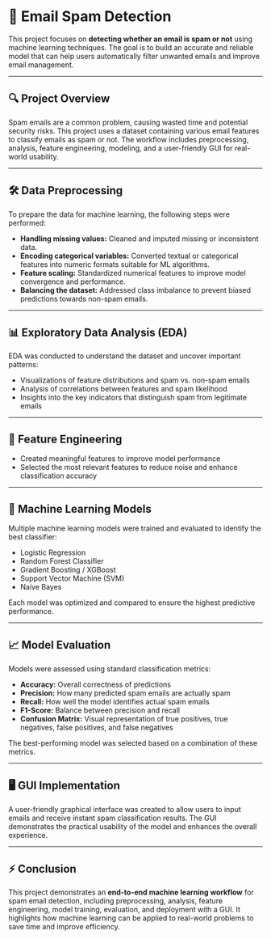 # 📧 Email Spam Detection

This project focuses on **detecting whether an email is spam or not** using machine learning techniques. The goal is to build an accurate and reliable model that can help users automatically filter unwanted emails and improve email management.

---

## 🔍 Project Overview

Spam emails are a common problem, causing wasted time and potential security risks. This project uses a dataset containing various email features to classify emails as spam or not. The workflow includes preprocessing, analysis, feature engineering, modeling, and a user-friendly GUI for real-world usability.

---

## 🛠️ Data Preprocessing

To prepare the data for machine learning, the following steps were performed:

- **Handling missing values:** Cleaned and imputed missing or inconsistent data.  
- **Encoding categorical variables:** Converted textual or categorical features into numeric formats suitable for ML algorithms.  
- **Feature scaling:** Standardized numerical features to improve model convergence and performance.  
- **Balancing the dataset:** Addressed class imbalance to prevent biased predictions towards non-spam emails.  

---

## 📊 Exploratory Data Analysis (EDA)

EDA was conducted to understand the dataset and uncover important patterns:

- Visualizations of feature distributions and spam vs. non-spam emails  
- Analysis of correlations between features and spam likelihood  
- Insights into the key indicators that distinguish spam from legitimate emails  

---

## 🧩 Feature Engineering

- Created meaningful features to improve model performance  
- Selected the most relevant features to reduce noise and enhance classification accuracy  

---

## 🤖 Machine Learning Models

Multiple machine learning models were trained and evaluated to identify the best classifier:

- Logistic Regression  
- Random Forest Classifier  
- Gradient Boosting / XGBoost  
- Support Vector Machine (SVM)  
- Naive Bayes  

Each model was optimized and compared to ensure the highest predictive performance.

---

## 📈 Model Evaluation

Models were assessed using standard classification metrics:

- **Accuracy:** Overall correctness of predictions  
- **Precision:** How many predicted spam emails are actually spam  
- **Recall:** How well the model identifies actual spam emails  
- **F1-Score:** Balance between precision and recall  
- **Confusion Matrix:** Visual representation of true positives, true negatives, false positives, and false negatives  

The best-performing model was selected based on a combination of these metrics.

---

## 🖥️ GUI Implementation

A user-friendly graphical interface was created to allow users to input emails and receive instant spam classification results. The GUI demonstrates the practical usability of the model and enhances the overall experience.

---

## ⚡ Conclusion

This project demonstrates an **end-to-end machine learning workflow** for spam email detection, including preprocessing, analysis, feature engineering, model training, evaluation, and deployment with a GUI. It highlights how machine learning can be applied to real-world problems to save time and improve efficiency.
